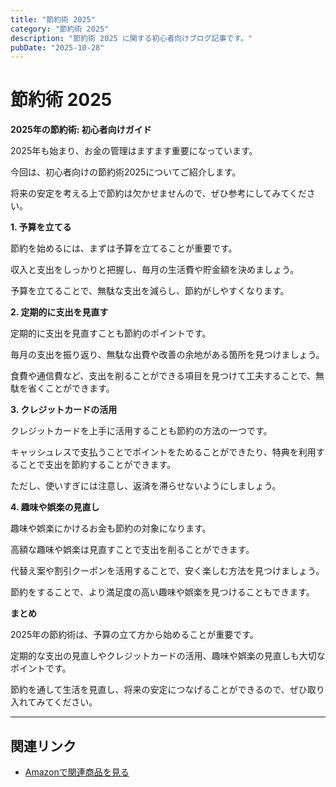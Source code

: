 ```yaml
---
title: "節約術 2025"
category: "節約術 2025"
description: "節約術 2025 に関する初心者向けブログ記事です。"
pubDate: "2025-10-28"
---
```


# 節約術 2025

**2025年の節約術: 初心者向けガイド**

2025年も始まり、お金の管理はますます重要になっています。

今回は、初心者向けの節約術2025についてご紹介します。

将来の安定を考える上で節約は欠かせませんので、ぜひ参考にしてみてください。



**1. 予算を立てる**

節約を始めるには、まずは予算を立てることが重要です。

収入と支出をしっかりと把握し、毎月の生活費や貯金額を決めましょう。

予算を立てることで、無駄な支出を減らし、節約がしやすくなります。



**2. 定期的に支出を見直す**

定期的に支出を見直すことも節約のポイントです。

毎月の支出を振り返り、無駄な出費や改善の余地がある箇所を見つけましょう。

食費や通信費など、支出を削ることができる項目を見つけて工夫することで、無駄を省くことができます。



**3. クレジットカードの活用**

クレジットカードを上手に活用することも節約の方法の一つです。

キャッシュレスで支払うことでポイントをためることができたり、特典を利用することで支出を節約することができます。

ただし、使いすぎには注意し、返済を滞らせないようにしましょう。



**4. 趣味や娯楽の見直し**

趣味や娯楽にかけるお金も節約の対象になります。

高額な趣味や娯楽は見直すことで支出を削ることができます。

代替え案や割引クーポンを活用することで、安く楽しむ方法を見つけましょう。

節約をすることで、より満足度の高い趣味や娯楽を見つけることもできます。



**まとめ**

2025年の節約術は、予算の立て方から始めることが重要です。

定期的な支出の見直しやクレジットカードの活用、趣味や娯楽の見直しも大切なポイントです。

節約を通して生活を見直し、将来の安定につなげることができるので、ぜひ取り入れてみてください。



---

## 関連リンク

- [Amazonで関連商品を見る](https://www.amazon.co.jp/s?k=%E7%AF%80%E7%B4%84%E8%A1%93+2025&tag=autowritehubai-22)
